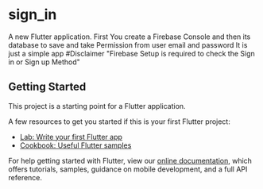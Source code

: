 # sign_in

A new Flutter application.
First You create a Firebase Console and then its database to save and take Permission from user email and password It is just a simple app 
#Disclaimer 
"Firebase Setup is required to check the Sign in or Sign up Method"

## Getting Started

This project is a starting point for a Flutter application.

A few resources to get you started if this is your first Flutter project:

- [Lab: Write your first Flutter app](https://flutter.dev/docs/get-started/codelab)
- [Cookbook: Useful Flutter samples](https://flutter.dev/docs/cookbook)

For help getting started with Flutter, view our
[online documentation](https://flutter.dev/docs), which offers tutorials,
samples, guidance on mobile development, and a full API reference.

